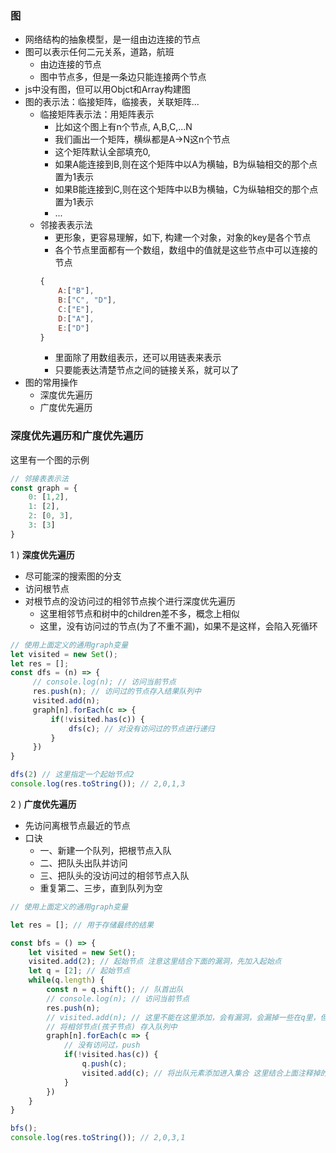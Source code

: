 ### 图

- 网络结构的抽象模型，是一组由边连接的节点
- 图可以表示任何二元关系，道路，航班
    * 由边连接的节点
    * 图中节点多，但是一条边只能连接两个节点
- js中没有图，但可以用Objct和Array构建图
- 图的表示法：临接矩阵，临接表，关联矩阵...
    * 临接矩阵表示法：用矩阵表示
        * 比如这个图上有n个节点, A,B,C,...N
        * 我们画出一个矩阵，横纵都是A->N这n个节点
        * 这个矩阵默认全部填充0,
        * 如果A能连接到B,则在这个矩阵中以A为横轴，B为纵轴相交的那个点置为1表示
        * 如果B能连接到C,则在这个矩阵中以B为横轴，C为纵轴相交的那个点置为1表示
        * ...
    * 邻接表表示法
        * 更形象，更容易理解，如下, 构建一个对象，对象的key是各个节点
        * 各个节点里面都有一个数组，数组中的值就是这些节点中可以连接的节点
        ```js
        {
            A:["B"],
            B:["C", "D"],
            C:["E"],
            D:["A"],
            E:["D"]
        }
        ```
        * 里面除了用数组表示，还可以用链表来表示
        * 只要能表达清楚节点之间的链接关系，就可以了
- 图的常用操作
    * 深度优先遍历
    * 广度优先遍历

### 深度优先遍历和广度优先遍历

这里有一个图的示例

```js
// 邻接表表示法
const graph = {
    0: [1,2],
    1: [2],
    2: [0, 3],
    3: [3]
}
```

1 ) **深度优先遍历**

- 尽可能深的搜索图的分支
- 访问根节点
- 对根节点的没访问过的相邻节点挨个进行深度优先遍历
    * 这里相邻节点和树中的children差不多，概念上相似
    * 这里，没有访问过的节点(为了不重不漏)，如果不是这样，会陷入死循环

```js
// 使用上面定义的通用graph变量
let visited = new Set();
let res = [];
const dfs = (n) => {
     // console.log(n); // 访问当前节点
     res.push(n); // 访问过的节点存入结果队列中
     visited.add(n);
     graph[n].forEach(c => {
         if(!visited.has(c)) {
             dfs(c); // 对没有访问过的节点进行递归
         }
     })
}

dfs(2) // 这里指定一个起始节点2 
console.log(res.toString()); // 2,0,1,3
```

2 ) **广度优先遍历**

- 先访问离根节点最近的节点
- 口诀
    * 一、新建一个队列，把根节点入队
    * 二、把队头出队并访问
    * 三、把队头的没访问过的相邻节点入队
    * 重复第二、三步，直到队列为空

```js
// 使用上面定义的通用graph变量

let res = []; // 用于存储最终的结果

const bfs = () => {
    let visited = new Set();
    visited.add(2); // 起始节点 注意这里结合下面的漏洞，先加入起始点
    let q = [2]; // 起始节点
    while(q.length) {
        const n = q.shift(); // 队首出队
        // console.log(n); // 访问当前节点
        res.push(n);
        // visited.add(n); // 这里不能在这里添加，会有漏洞，会漏掉一些在q里，但没有在visited中的元素，它会逃过限制，重复在q中被添加
        // 将相邻节点(孩子节点) 存入队列中
        graph[n].forEach(c => {
            // 没有访问过，push
            if(!visited.has(c)) {
                q.push(c);
                visited.add(c); // 将出队元素添加进入集合 这里结合上面注释掉的漏洞，后添加
            }
        })
    }
}

bfs();
console.log(res.toString()); // 2,0,3,1
```
